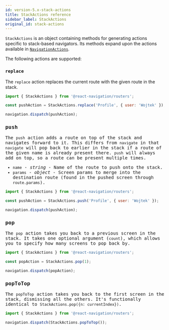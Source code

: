 ```yaml
---
id: version-5.x-stack-actions
title: StackActions reference
sidebar_label: StackActions
original_id: stack-actions
---
```


`StackActions` is an object containing methods for generating actions specific to stack-based navigators. Its methods expand upon the actions available in [`NavigationActions`](navigation-actions.html).

The following actions are supported:

### `replace`

The `replace` action replaces the current route with the given route in the stack.

<samp id="stack-actions">

```js
import { StackActions } from '@react-navigation/routers';

const pushAction = StackActions.replace('Profile', { user: 'Wojtek' });

navigation.dispatch(pushAction);
```

### push

The `push` action adds a route on top of the stack and navigates forward to it. This differs from `navigate` in that `navigate` will pop back to earlier in the stack if a route of the given name is already present there. `push` will always add on top, so a route can be present multiple times.

- `name` - _string_ - Name of the route to push onto the stack.
- `params` - _object_ - Screen params to merge into the destination route (found in the pushed screen through `route.params`).

<samp id="stack-actions">

```js
import { StackActions } from '@react-navigation/routers';

const pushAction = StackActions.push('Profile', { user: 'Wojtek' });

navigation.dispatch(pushAction);
```

### pop

The `pop` action takes you back to a previous screen in the stack. It takes one optional argument (`count`), which allows you to specify how many screens to pop back by.

<samp id="stack-actions">

```js
import { StackActions } from '@react-navigation/routers';

const popAction = StackActions.pop(1);

navigation.dispatch(popAction);
```

### popToTop

The `popToTop` action takes you back to the first screen in the stack, dismissing all the others. It's functionally identical to `StackActions.pop({n: currentIndex})`.

<samp id="stack-actions">

```js
import { StackActions } from '@react-navigation/routers';

navigation.dispatch(StackActions.popToTop());
```

